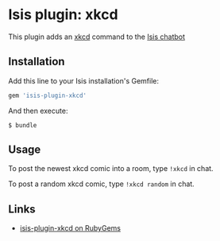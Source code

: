 # Isis plugin: xkcd

This plugin adds an [xkcd](http://xkcd.com) command to the [Isis chatbot](https://github.com/silentgrowl/isis)

## Installation

Add this line to your Isis installation's Gemfile:

```ruby
gem 'isis-plugin-xkcd'
```

And then execute:

    $ bundle

## Usage

To post the newest xkcd comic into a room, type ```!xkcd``` in chat.

To post a random xkcd comic, type ```!xkcd random``` in chat.

## Links

* [isis-plugin-xkcd on RubyGems](https://rubygems.org/gems/isis-plugin-xkcd)
